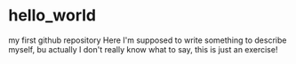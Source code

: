# hello_world
my first github repository
Here I'm supposed to write something to describe myself, bu actually I don't really know what to say, this is just an exercise!
